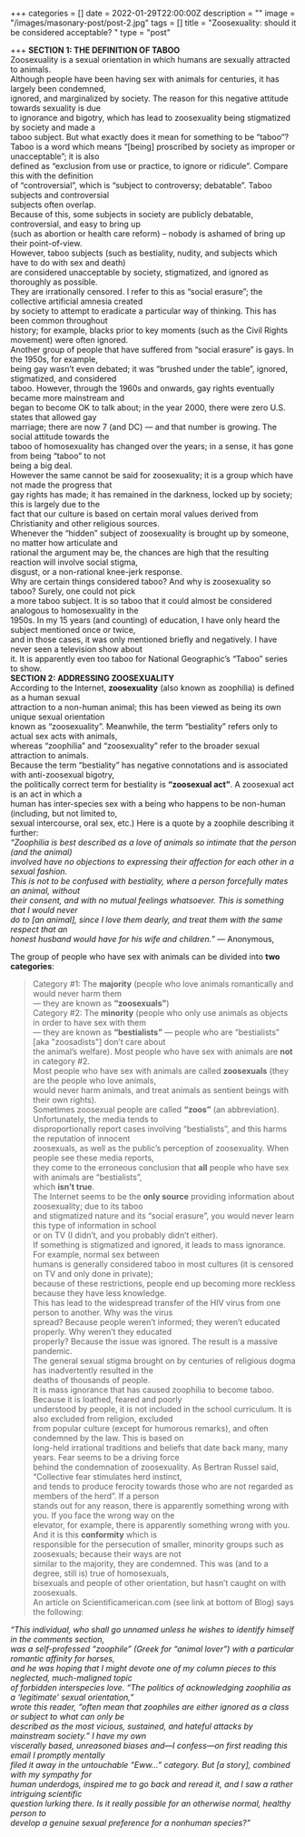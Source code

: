 +++
categories = []
date = 2022-01-29T22:00:00Z
description = ""
image = "/images/masonary-post/post-2.jpg"
tags = []
title = "Zoosexuality: should it be considered acceptable? "
type = "post"

+++
**SECTION 1: THE DEFINITION OF TABOO**  
 Zoosexuality is a sexual orientation in which humans are sexually attracted to animals.  
 Although people have been having sex with animals for centuries, it has largely been condemned,  
 ignored, and marginalized by society. The reason for this negative attitude towards sexuality is due   
 to ignorance and bigotry, which has lead to zoosexuality being stigmatized by society and made a  
 taboo subject. But what exactly does it mean for something to be “taboo”?  
 Taboo is a word which means “\[being\] proscribed by society as improper or unacceptable”; it is also   
 defined as “exclusion from use or practice, to ignore or ridicule”. Compare this with the definition   
 of “controversial”, which is “subject to controversy; debatable”. Taboo subjects and controversial  
 subjects often overlap.  
 Because of this, some subjects in society are publicly debatable, controversial, and easy to bring up  
 (such as abortion or health care reform) – nobody is ashamed of bring up their point-of-view.   
 However, taboo subjects (such as bestiality, nudity, and subjects which have to do with sex and death)  
 are considered unacceptable by society, stigmatized, and ignored as thoroughly as possible.   
 They are irrationally censored. I refer to this as “social erasure”; the collective artificial amnesia created   
 by society to attempt to eradicate a particular way of thinking. This has been common throughout   
 history; for example, blacks prior to key moments (such as the Civil Rights movement) were often ignored.  
 Another group of people that have suffered from “social erasure” is gays. In the 1950s, for example,  
 being gay wasn’t even debated; it was “brushed under the table”, ignored, stigmatized, and considered  
 taboo. However, through the 1960s and onwards, gay rights eventually became more mainstream and   
 began to become OK to talk about; in the year 2000, there were zero U.S. states that allowed gay   
 marriage; there are now 7 (and DC) — and that number is growing. The social attitude towards the   
 taboo of homosexuality has changed over the years; in a sense, it has gone from being “taboo” to not   
 being a big deal.  
 However the same cannot be said for zoosexuality; it is a group which have not made the progress that  
 gay rights has made; it has remained in the darkness, locked up by society; this is largely due to the   
 fact that our culture is based on certain moral values derived from Christianity and other religious sources.  
 Whenever the “hidden” subject of zoosexuality is brought up by someone, no matter how articulate and   
 rational the argument may be, the chances are high that the resulting reaction will involve social stigma,   
 disgust, or a non-rational knee-jerk response.  
 Why are certain things considered taboo? And why is zoosexuality so taboo? Surely, one could not pick   
 a more taboo subject. It is so taboo that it could almost be considered analogous to homosexuality in the  
 1950s. In my 15 years (and counting) of education, I have only heard the subject mentioned once or twice,  
 and in those cases, it was only mentioned briefly and negatively. I have never seen a television show about  
 it. It is apparently even too taboo for National Geographic’s “Taboo” series to show.  
 **SECTION 2: ADDRESSING ZOOSEXUALITY**  
 According to the Internet, **zoosexuality** (also known as zoophilia) is defined as a human sexual   
 attraction to a non-human animal; this has been viewed as being its own unique sexual orientation   
 known as “zoosexuality”. Meanwhile, the term “bestiality” refers only to actual sex acts with animals,   
 whereas “zoophilia” and “zoosexuality” refer to the broader sexual attraction to animals.   
 Because the term “bestiality” has negative connotations and is associated with anti-zoosexual bigotry,  
 the politically correct term for bestiality is **“zoosexual act”**. A zoosexual act is an act in which a   
 human has inter-species sex with a being who happens to be non-human (including, but not limited to,   
 sexual intercourse, oral sex, etc.) Here is a quote by a zoophile describing it further:  
 _“Zoophilia is best described as a love of animals so intimate that the person (and the animal)_  
 _involved have no objections to expressing their affection for each other in a sexual fashion._   
 _This is not to be confused with bestiality, where a person forcefully mates an animal, without_   
 _their consent, and with no mutual feelings whatsoever. This is something that I would never_   
 _do to \[an animal\], since I love them dearly, and treat them with the same respect that an_   
 _honest husband would have for his wife and children.”_ — Anonymous,   
   
 The group of people who have sex with animals can be divided into **two categories**:  
 > Category #1: The **majority** (people who love animals romantically and would never harm them  
 — they are known as **“zoosexuals”**)  
 > Category #2: The **minority** (people who only use animals as objects in order to have sex with them  
 — they are known as **“bestialists”** — people who are “bestialists” \[aka "zoosadists"\] don’t care about   
 the animal’s welfare). Most people who have sex with animals are **not** in category #2.  
 Most people who have sex with animals are called **zoosexuals** (they are the people who love animals,   
 would never harm animals, and treat animals as sentient beings with their own rights).   
 Sometimes zoosexual people are called **“zoos”** (an abbreviation). Unfortunately, the media tends to  
 disproportionally report cases involving “bestialists”, and this harms the reputation of innocent  
 zoosexuals, as well as the public’s perception of zoosexuality. When people see these media reports,  
 they come to the erroneous conclusion that **all** people who have sex with animals are “bestialists”,   
 which **isn’t true**.  
 The Internet seems to be the **only source** providing information about zoosexuality; due to its taboo   
 and stigmatized nature and its “social erasure”, you would never learn this type of information in school   
 or on TV (I didn’t, and you probably didn’t either).  
 If something is stigmatized and ignored, it leads to mass ignorance. For example, normal sex between   
 humans is generally considered taboo in most cultures (it is censored on TV and only done in private);  
 because of these restrictions, people end up becoming more reckless because they have less knowledge.  
 This has lead to the widespread transfer of the HIV virus from one person to another. Why was the virus   
 spread? Because people weren’t informed; they weren’t educated properly. Why weren’t they educated  
 properly? Because the issue was ignored. The result is a massive pandemic.  
 The general sexual stigma brought on by centuries of religious dogma has inadvertently resulted in the  
 deaths of thousands of people.  
 It is mass ignorance that has caused zoophilia to become taboo. Because it is loathed, feared and poorly   
 understood by people, it is not included in the school curriculum. It is also excluded from religion, excluded   
 from popular culture (except for humorous remarks), and often condemned by the law. This is based on   
 long-held irrational traditions and beliefs that date back many, many years. Fear seems to be a driving force  
 behind the condemnation of zoosexuality. As Bertran Russel said, “Collective fear stimulates herd instinct,   
 and tends to produce ferocity towards those who are not regarded as members of the herd”. If a person   
 stands out for any reason, there is apparently something wrong with you. If you face the wrong way on the   
 elevator, for example, there is apparently something wrong with you. And it is this **conformity** which is  
 responsible for the persecution of smaller, minority groups such as zoosexuals; because their ways are not  
 similar to the majority, they are condemned. This was (and to a degree, still is) true of homosexuals,  
 bisexuals and people of other orientation, but hasn’t caught on with zoosexuals.  
 An article on Scientificamerican.com (see link at bottom of Blog) says the following:  
   
 _“This individual, who shall go unnamed unless he wishes to identify himself in the comments section,_   
 _was a self-professed “zoophile” (Greek for “animal lover”) with a particular romantic affinity for horses,_  
 _and he was hoping that I might devote one of my column pieces to this neglected, much-maligned topic_   
 _of forbidden interspecies love. “The politics of acknowledging zoophilia as a ‘legitimate’ sexual orientation,”_   
 _wrote this reader, “often mean that zoophiles are either ignored as a class or subject to what can only be_   
 _described as the most vicious, sustained, and hateful attacks by mainstream society.” I have my own_   
 _viscerally based, unreasoned biases and—I confess—on first reading this email I promptly mentally_   
 _filed it away in the untouchable “Eww…” category. But \[a story\], combined with my sympathy for_   
 _human underdogs, inspired me to go back and reread it, and I saw a rather intriguing scientific_  
 _question lurking there. Is it really possible for an otherwise normal, healthy person to_   
 _develop a genuine sexual preference for a nonhuman species?”_
